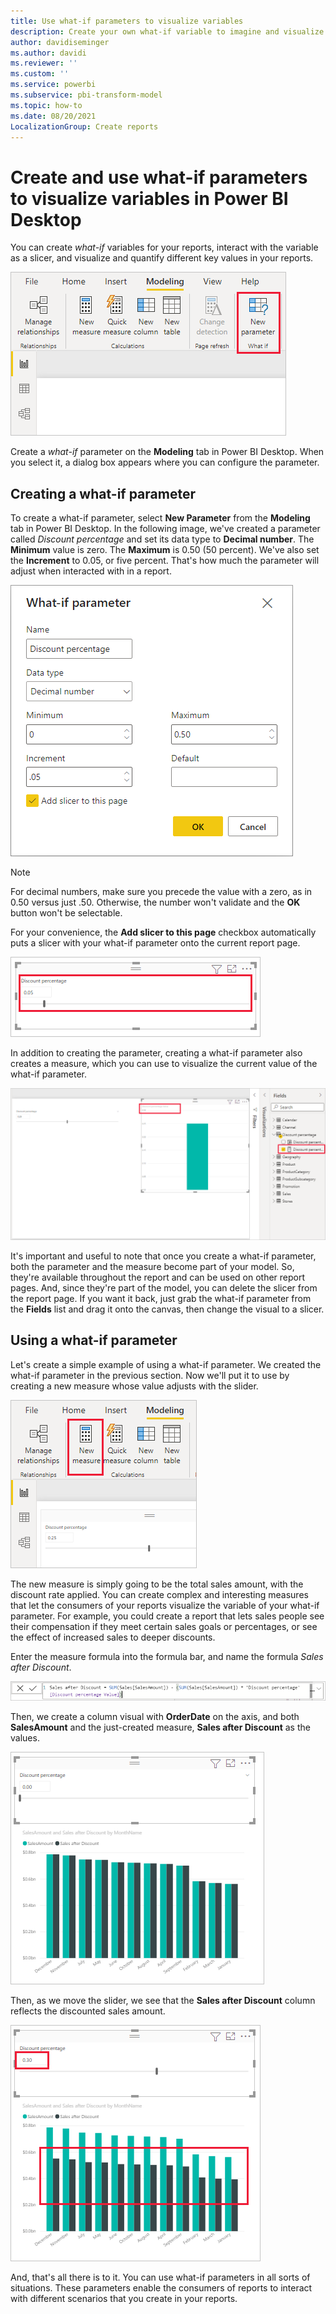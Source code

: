 ```yaml
---
title: Use what-if parameters to visualize variables
description: Create your own what-if variable to imagine and visualize variables in Power BI reports
author: davidiseminger
ms.author: davidi
ms.reviewer: ''
ms.custom: ''
ms.service: powerbi
ms.subservice: pbi-transform-model
ms.topic: how-to
ms.date: 08/20/2021
LocalizationGroup: Create reports
---
```

# Create and use what-if parameters to visualize variables in Power BI Desktop

You can create *what-if* variables for your reports, interact with the variable as a slicer, and visualize and quantify different key values in your reports.

![New Parameter option](media/desktop-what-if/what-if_01.png)

Create a *what-if* parameter on the **Modeling** tab in Power BI Desktop. When you select it, a dialog box appears where you can configure the parameter.

## Creating a what-if parameter

To create a what-if parameter, select **New Parameter** from the **Modeling** tab in Power BI Desktop. In the following image, we've created a parameter called *Discount percentage* and set its data type to **Decimal number**. The **Minimum** value is zero. The **Maximum** is 0.50 (50 percent). We've also set the **Increment** to 0.05, or five percent. That's how much the parameter will adjust when interacted with in a report.

![What-if parameter values](media/desktop-what-if/what-if_02.png)

> [!NOTE]
> For decimal numbers, make sure you precede the value with a zero, as in 0.50 versus just .50. Otherwise, the number won't validate and the **OK** button won't be selectable.
> 
> 

For your convenience, the **Add slicer to this page** checkbox automatically puts a slicer with your what-if parameter onto the current report page.

![New slicer on the current report page](media/desktop-what-if/what-if_03.png)

In addition to creating the parameter, creating a what-if parameter also creates a measure, which you can use to visualize the current value of the what-if parameter.

![Measure created for what-if parameter](media/desktop-what-if/what-if_04.png)

It's important and useful to note that once you create a what-if parameter, both the parameter and the measure become part of your model. So, they're available throughout the report and can be used on other report pages. And, since they're part of the model, you can delete the slicer from the report page. If you want it back, just grab the what-if parameter from the **Fields** list and drag it onto the canvas, then change the visual to a slicer.

## Using a what-if parameter

Let's create a simple example of using a what-if parameter. We created the what-if parameter in the previous section. Now we'll put it to use by creating a new measure whose value adjusts with the slider.

![Add a new measure to use with parameter](media/desktop-what-if/what-if_05.png)

The new measure is simply going to be the total sales amount, with the discount rate applied. You can create complex and interesting measures that let the consumers of your reports visualize the variable of your what-if parameter. For example, you could create a report that lets sales people see their compensation if they meet certain sales goals or percentages, or see the effect of increased sales to deeper discounts.

Enter the measure formula into the formula bar, and name the formula *Sales after Discount*.

![Sales after Discount definition](media/desktop-what-if/what-if_06.png)

Then, we create a column visual with **OrderDate** on the axis, and both **SalesAmount** and the just-created measure, **Sales after Discount** as the values.

![Visualization for SalesAmount](media/desktop-what-if/what-if_07.png)

Then, as we move the slider, we see that the **Sales after Discount** column reflects the discounted sales amount.

![Slider interacts with visualization](media/desktop-what-if/what-if_08.png)

And, that's all there is to it. You can use what-if parameters in all sorts of situations. These parameters enable the consumers of reports to interact with different scenarios that you create in your reports.
